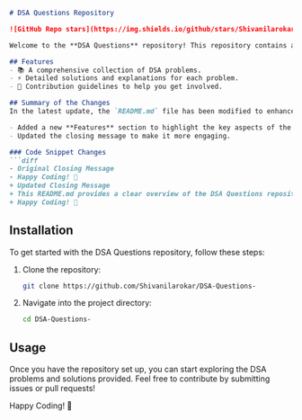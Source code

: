 ```markdown
# DSA Questions Repository

![GitHub Repo stars](https://img.shields.io/github/stars/Shivanilarokar/DSA-Questions-) ![GitHub forks](https://img.shields.io/github/forks/Shivanilarokar/DSA-Questions-) ![GitHub issues](https://img.shields.io/github/issues/Shivanilarokar/DSA-Questions-)

Welcome to the **DSA Questions** repository! This repository contains a collection of Data Structures and Algorithms (DSA) problems designed to help you enhance your coding skills.

## Features
- 📚 A comprehensive collection of DSA problems.
- ⚡ Detailed solutions and explanations for each problem.
- 🤖 Contribution guidelines to help you get involved.

## Summary of the Changes
In the latest update, the `README.md` file has been modified to enhance clarity and improve formatting. Here are the key changes made:

- Added a new **Features** section to highlight the key aspects of the repository.
- Updated the closing message to make it more engaging.

### Code Snippet Changes
```diff
- Original Closing Message
- Happy Coding! 🎉
+ Updated Closing Message
+ This README.md provides a clear overview of the DSA Questions repository, highlights its features, and summarizes the recent changes made to the documentation.
+ Happy Coding! 🚀
```

## Installation
To get started with the DSA Questions repository, follow these steps:

1. Clone the repository:
    ```bash
    git clone https://github.com/Shivanilarokar/DSA-Questions-
    ```

2. Navigate into the project directory:
    ```bash
    cd DSA-Questions-
    ```

## Usage
Once you have the repository set up, you can start exploring the DSA problems and solutions provided. Feel free to contribute by submitting issues or pull requests!

Happy Coding! 🎉
```